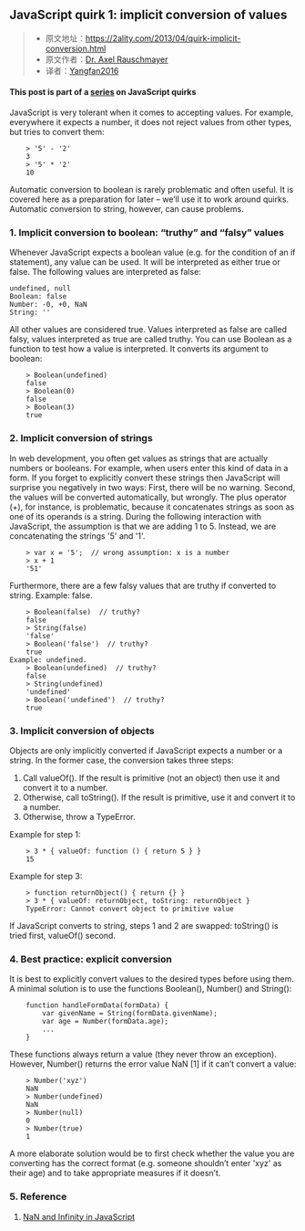 ## JavaScript quirk 1: implicit conversion of values

> - 原文地址：https://2ality.com/2013/04/quirk-implicit-conversion.html
> - 原文作者：[Dr. Axel Rauschmayer](https://github.com/rauschma)
> - 译者：[Yangfan2016](https://github.com/Yangfan2016)


#### This post is part of a [series](http://2ality.com/2013/04/12quirks.html) on JavaScript quirks

JavaScript is very tolerant when it comes to accepting values. For example, everywhere it expects a number, it does not reject values from other types, but tries to convert them:

```
    > '5' - '2'
    3
    > '5' * '2'
    10
```

Automatic conversion to boolean is rarely problematic and often useful. It is covered here as a preparation for later – we’ll use it to work around quirks. Automatic conversion to string, however, can cause problems.

### 1. Implicit conversion to boolean: “truthy” and “falsy” values

Whenever JavaScript expects a boolean value (e.g. for the condition of an if statement), any value can be used. It will be interpreted as either true or false. The following values are interpreted as false:

```
undefined, null
Boolean: false
Number: -0, +0, NaN
String: ''
```

All other values are considered true. Values interpreted as false are called falsy, values interpreted as true are called truthy. You can use Boolean as a function to test how a value is interpreted. It converts its argument to boolean:
    
```    
    > Boolean(undefined)
    false
    > Boolean(0)
    false
    > Boolean(3)
    true
```

### 2. Implicit conversion of strings

In web development, you often get values as strings that are actually numbers or booleans. For example, when users enter this kind of data in a form. If you forget to explicitly convert these strings then JavaScript will surprise you negatively in two ways: First, there will be no warning. Second, the values will be converted automatically, but wrongly. The plus operator (+), for instance, is problematic, because it concatenates strings as soon as one of its operands is a string. During the following interaction with JavaScript, the assumption is that we are adding 1 to 5. Instead, we are concatenating the strings '5' and '1'.

```
    > var x = '5';  // wrong assumption: x is a number
    > x + 1
    '51'
```

Furthermore, there are a few falsy values that are truthy if converted to string. Example: false.

```
    > Boolean(false)  // truthy?
    false
    > String(false)
    'false'
    > Boolean('false')  // truthy?
    true
Example: undefined.
    > Boolean(undefined)  // truthy?
    false
    > String(undefined)
    'undefined'
    > Boolean('undefined')  // truthy?
    true
```


### 3. Implicit conversion of objects

Objects are only implicitly converted if JavaScript expects a number or a string. In the former case, the conversion takes three steps:

1. Call valueOf(). If the result is primitive (not an object) then use it and convert it to a number.
2. Otherwise, call toString(). If the result is primitive, use it and convert it to a number.
3. Otherwise, throw a TypeError.


Example for step 1:

```
    > 3 * { valueOf: function () { return 5 } }
    15
```


Example for step 3:

```
    > function returnObject() { return {} }
    > 3 * { valueOf: returnObject, toString: returnObject }
    TypeError: Cannot convert object to primitive value
```

If JavaScript converts to string, steps 1 and 2 are swapped: toString() is tried first, valueOf() second.

### 4. Best practice: explicit conversion

It is best to explicitly convert values to the desired types before using them. A minimal solution is to use the functions Boolean(), Number() and String():

```
    function handleFormData(formData) {
        var givenName = String(formData.givenName);
        var age = Number(formData.age);
        ...
    }
```

These functions always return a value (they never throw an exception). However, Number() returns the error value NaN \[1\] if it can’t convert a value:

```
    > Number('xyz')
    NaN
    > Number(undefined)
    NaN
    > Number(null)
    0
    > Number(true)
    1
```

A more elaborate solution would be to first check whether the value you are converting has the correct format (e.g. someone shouldn’t enter 'xyz' as their age) and to take appropriate measures if it doesn’t.

### 5. Reference

1. [NaN and Infinity in JavaScript](https://2ality.com/2012/02/nan-infinity.html)
